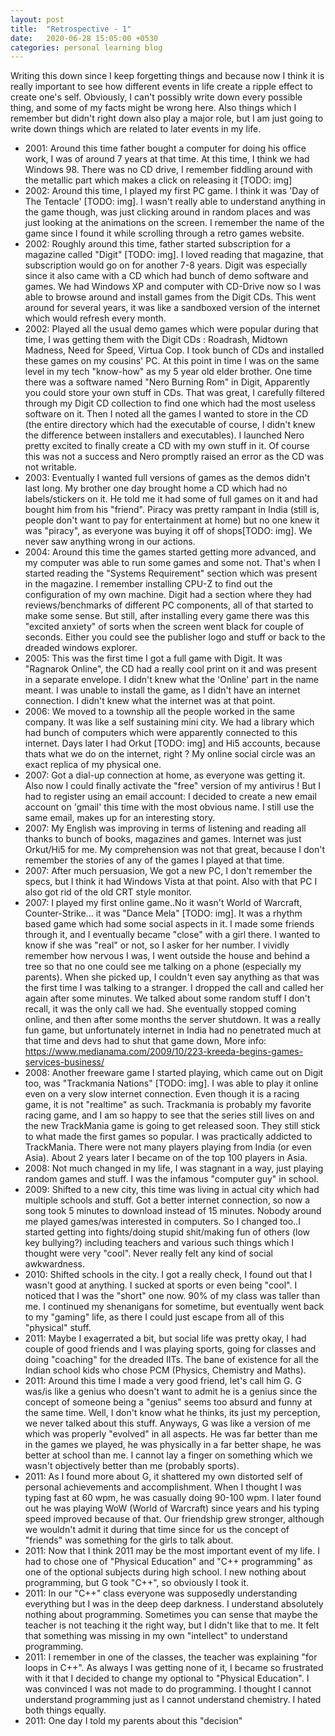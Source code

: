 ```yaml
---
layout: post
title:  "Retrospective - 1"
date:   2020-06-28 15:05:00 +0530
categories: personal learning blog
---
```


Writing this down since I keep forgetting things and because now I think it is really important to see how different events in life create a ripple effect to create one's self.
Obviously, I can't possibly write down every possible thing, and some of my facts might be wrong here. Also things which I remember but didn't right down also play a major role, but I am just going to write down things which are related to later events in my life.

<!-- Notes: -->
* 2001: Around this time father bought a computer for doing his office work, I was of around 7 years 
at that time. At this time, I think we had Windows 98. There was no CD drive, I remember fiddling around with the metallic part which makes a click on releasing it [TODO: img]
* 2002: Around this time, I played my first PC game. I think it was 'Day of The Tentacle' [TODO: img]. I wasn't really able to understand anything in the game though, was just clicking around in random places and was just looking at the animations on the screen. I remember the name of the game since I found it while scrolling through a retro games website.
* 2002: Roughly around this time, father started subscription for a magazine called "Digit" [TODO: img]. I loved reading that magazine, that subscription would go on for another 7-8 years. Digit was especially since it also came with a CD which had bunch of demo software and games. We had Windows XP and computer with CD-Drive now so I was able to browse around and install games from the Digit CDs. This went around for several years, it was like a sandboxed version of the internet which would refresh every month.
* 2002: Played all the usual demo games which were popular during that time, I was getting them with the Digit CDs : Roadrash, Midtown Madness, Need for Speed, Virtua Cop. I took bunch of CDs and installed these games on my cousins' PC. At this point in time I was on the same level in my tech "know-how" as my 5 year old elder brother. One time there was a software named "Nero Burning Rom" in Digit, Apparently you could store your own stuff in CDs. That was great, I carefully filtered through my Digit CD collection to find one which had the most useless software on it.
  Then I noted all the games I wanted to store in the CD (the entire directory which had the executable of course, I didn't knew the difference between installers and executables). I launched Nero pretty excited to finally create a CD with my own stuff in it. Of course this was not a success and Nero promptly raised an error as the CD was not writable.
* 2003: Eventually I wanted full versions of games as the demos didn't last long. My brother one day brought home a CD which had no labels/stickers on it. He told me it had some of full games on it and had bought him from his "friend". Piracy was pretty rampant in India (still is, people don't want to pay for entertainment at home) but no one knew it was "piracy", as everyone was buying it off of shops[TODO: img]. We never saw anything wrong in our actions.
* 2004: Around this time the games started getting more advanced, and my computer was able to run some games and some not. That's when I started reading the "Systems Requirement" section which was present in the magazine. I remember installing CPU-Z to find out the configuration of my own machine. Digit had a section where they had reviews/benchmarks of different PC components, all of that started to make some sense. But still, after installing every game there was this "excited anxiety" of sorts when the screen went black for couple of seconds. Either you could see the publisher logo and stuff or back to the dreaded windows explorer.
* 2005: This was the first time I got a full game with Digit. It was "Ragnarok Online", the CD had a really cool print on it and was present in a separate envelope. I didn't knew what the 'Online' part in the name meant. I was unable to install the game, as I didn't have an internet connection. I didn't knew what the internet was at that point.
* 2006: We moved to a township all the people worked in the same company. It was like a self sustaining mini city.  We had a library which had bunch of computers which were apparently connected to this internet. Days later I had Orkut [TODO: img] and Hi5 accounts, because thats what we do on the internet, right ? My online social circle was an exact replica of my physical one.
* 2007: Got a dial-up connection at home, as everyone was getting it. Also now I could finally activate the "free" version of my antivirus ! But I had to register using an email account: I decided to create a new email account on 'gmail' this time with the most obvious name. I still use the same email, makes up for an interesting story.
* 2007: My English was improving in terms of listening and reading all thanks to bunch of books, magazines and games. Internet was just Orkut/Hi5 for me. My comprehension was not that great, because I don't remember the stories of any of the games I played at that time.
* 2007: After much persuasion, We got a new PC, I don't remember the specs, but I think it had Windows Vista at that point. Also with that PC I also got rid of the old CRT style monitor.
* 2007: I played my first online game..No it wasn't World of Warcraft, Counter-Strike... it was "Dance Mela" [TODO: img]. It was a rhythm based game which had some social aspects in it. I made some friends through it, and I eventually became "close" with a girl there. I wanted to know if she was "real" or not, so I asker for her number. I vividly remember how nervous I was, I went outside the house and behind a tree so that no one could see me talking on a phone (especially my parents). When she picked up, I couldn't even say anything as that was the first time I was talking to a stranger. I dropped the call and called her again after some minutes. We talked about some random stuff I don't recall, it was the only call we had. She eventually stopped coming online, and then after some months the server shutdown. It was a really fun game, but unfortunately internet in India had no penetrated much at that time and devs had to shut that game down, More info: https://www.medianama.com/2009/10/223-kreeda-begins-games-services-business/
* 2008: Another freeware game I started playing, which came out on Digit too, was "Trackmania Nations" [TODO: img]. I was able to play it online even on a very slow internet connection. Even though it is a racing game, it is not "realtime" as such. Trackmania is probably my favorite racing game, and I am so happy to see that the series still lives on and the new TrackMania game is going to get released soon. They still stick to what made the first games so popular. I was practically addicted to TrackMania. There were not many players playing from India (or even Asia). About 2 years later I became on of the top 100 players in Asia.
* 2008: Not much changed in my life, I was stagnant in a way, just playing random games and stuff. I was the infamous "computer guy" in school.
* 2009: Shifted to a new city, this time was living in actual city which had multiple schools and stuff. Got a better internet connection, so now a song took 5 minutes to download instead of 15 minutes. Nobody around me played games/was interested in computers. So I changed too..I started getting into fights/doing stupid shit/making fun of others (low key bullying?) including teachers and various such things which I thought were very "cool". Never really felt any kind of social awkwardness.
* 2010: Shifted schools in the city. I got a really check, I found out that I wasn't good at anything. I sucked at sports or even being "cool". I noticed that I was the "short" one now. 90% of my class was taller than me. I continued my shenanigans for sometime, but eventually went back to my "gaming" life, as there I could just escape from all of this "physical" stuff.
* 2011: Maybe I exagerrated a bit, but social life was pretty okay, I had couple of good friends and I was playing sports, going for classes and doing "coaching" for the dreaded IITs. The bane of existence for all the Indian school kids who chose PCM (Physics, Chemistry and Maths).
* 2011: Around this time I made a very good friend, let's call him G. G was/is like a genius who doesn't want to admit he is a genius since the concept of someone being a "genius" seems too absurd and funny at the same time. Well, I don't know what he thinks, its just my perception, we never talked about this stuff. Anyways, G was like a version of me which was properly "evolved" in all aspects. He was far better than me in the games we played, he was physically in a far better shape, he was better at school than me. I cannot lay a finger on something which we wasn't objectively better than me (probably sports).
* 2011: As I found more about G, it shattered my own distorted self of personal achievements and accomplishment. When I thought I was typing fast at 60 wpm, he was casually doing 90-100 wpm. I later found out he was playing WoW (World of Warcraft) since years and his typing speed improved because of that. Our friendship grew stronger, although we wouldn't admit it during that time since for us the concept of "friends" was something for the girls to talk about.
* 2011: Now that I think 2011 may be the most important event of my life. I had to chose one of "Physical Education" and "C++ programming" as one of the optional subjects during high school. I new nothing about programming, but G took "C++", so obviously I took it.
* 2011: In our "C++" class everyone was supposedly understanding everything but I was in the deep deep darkness. I understand absolutely nothing about programming. Sometimes you can sense that maybe the teacher is not teaching it the right way, but I didn't like that to me. It felt that something was missing in my own "intellect" to understand programming.
* 2011: I remember in one of the classes, the teacher was explaining "for loops in C++". As always I was getting none of it, I became so frustrated with it that I decided to change my optional to "Physical Education". I was convinced I was not made to do programming. I thought I cannot understand programming just as I cannot understand chemistry. I hated both things equally.
* 2011: One day I told my parents about this "decision"


